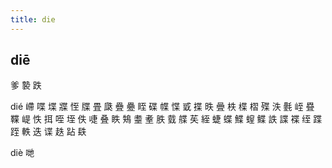 ```yaml
---
title: die
---
```


## diē
爹
褺
跌


dié
嵽
喋
堞
牃
恎
牒
畳
瓞
疊
疉
眰
碟
幉
惵
戜
揲
昳
曡
柣
楪
槢
殜
泆
氎
峌
疂
鞢
崼
怢
挕
咥
垤
佚
啑
叠
眣
鴩
耋
耊
胅
臷
艓
苵
絰
蜨
蝶
鰈
螲
鲽
詄
諜
褋
绖
蹀
跮
軼
迭
谍
趃
跕
镻




























diè
哋
